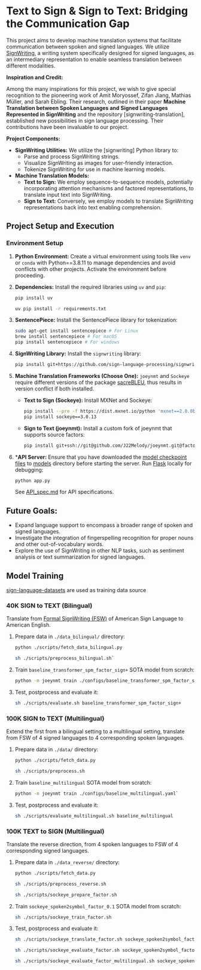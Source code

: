 # Text to Sign & Sign to Text: Bridging the Communication Gap

This project aims to develop machine translation systems that facilitate communication between spoken and signed languages. We utilize [SignWriting](https://www.signwriting.org/), a writing system specifically designed for signed languages, as an intermediary representation to enable seamless translation between different modalities.

**Inspiration and Credit:**

Among the many inspirations for this project, we wish to give special recognition to the pioneering work of Amit Moryossef, Zifan Jiang, Mathias Müller, and Sarah Ebling. Their research, outlined in their paper **Machine Translation between Spoken Languages and Signed Languages Represented in SignWriting** and the repository [signwriting-translation], established new possibilities in sign language processing. Their contributions have been invaluable to our project.

**Project Components:**

* **SignWriting Utilities:** We utilize the [signwriting] Python library to:
    * Parse and process SignWriting strings.
    * Visualize SignWriting as images for user-friendly interaction.
    * Tokenize SignWriting for use in machine learning models.
* **Machine Translation Models:**
    * **Text to Sign:** We employ sequence-to-sequence models, potentially incorporating attention mechanisms and factored representations, to translate input text into SignWriting.
    * **Sign to Text:** Conversely, we employ models to translate SignWriting representations back into text enabling comprehension.

## Project Setup and Execution

### Environment Setup

1. **Python Environment:** Create a virtual environment using tools like `venv` or `conda` with Python==3.8.11 to manage dependencies and avoid conflicts with other projects. Activate the environment before proceeding.
2. **Dependencies:** Install the required libraries using `uv` and `pip`:

    ```bash
    pip install uv
    ```

    ```bash
    uv pip install -r requirements.txt
    ```

3. **SentencePiece:** Install the SentencePiece library for tokenization:

    ```bash
    sudo apt-get install sentencepiece # For Linux
    brew install sentencepiece # For macOS
    pip install sentencepiece # For windows
    ```

4. **SignWriting Library:** Install the `signwriting` library:

    ```bash
    pip install git+https://github.com/sign-language-processing/signwriting
    ```

5. **Machine Translation Frameworks (Choose One):** `joeynmt` and `Sockeye` require different versions of the package [sacreBLEU](https://github.com/mjpost/sacrebleu), thus results in version conflict if both installed.

    * **Text to Sign (Sockeye):** Install MXNet and Sockeye:

        ```bash
        pip install --pre -f https://dist.mxnet.io/python 'mxnet==2.0.0b20220206'
        pip install sockeye==3.0.13
        ```

    * **Sign to Text (joeynmt):** Install a custom fork of joeynmt that supports source factors:

        ```bash
        pip install git+ssh://git@github.com/J22Melody/joeynmt.git@factors_complete
        ```

6. ***API Server:** Ensure that you have downloaded the [model checkpoint files](https://drive.google.com/drive/folders/12jJdqWYV7j18Yy-O0Od5KxduZ6c3M3Pj?usp=sharing) to [models](./models/) directory before starting the server. Run [Flask](https://flask.palletsprojects.com/) locally for debugging:

    ```bash
    python app.py
    ```
    See [API_spec.md](./API_spec.md) for API specifications.

## Future Goals:

* Expand language support to encompass a broader range of spoken and signed languages.
* Investigate the integration of fingerspelling recognition for proper nouns and other out-of-vocabulary words.
* Explore the use of SignWriting in other NLP tasks, such as sentiment analysis or text summarization for signed languages.

## Model Training

[sign-language-datasets](https://github.com/sign-language-processing/datasets) are used as training data source

### 40K SIGN to TEXT (Bilingual)

Translate from [Formal SignWriting (FSW)](https://tools.ietf.org/id/draft-slevinski-formal-signwriting-09.html) of American Sign Language to American English.

1. Prepare data in `./data_bilingual/` directory:

    ```bash
    python ./scripts/fetch_data_bilingual.py
    ```

    ```bash
    sh ./scripts/preprocess_bilingual.sh`
    ```

2. Train `baseline_transformer_spm_factor_sign+` SOTA model from scratch:

    ```bash
    python -m joeynmt train ./configs/baseline_transformer_spm_factor_sign+.yaml
    ```

3. Test, postprocess and evaluate it:
    ```bash
    sh ./scripts/evaluate.sh baseline_transformer_spm_factor_sign+
    ```

### 100K SIGN to TEXT (Multilingual)

Extend the first from a bilingual setting to a multilingual setting, translate from FSW of 4 signed languages to 4 corresponding spoken languages.

1. Prepare data in `./data/` directory:

    ```bash
    python ./scripts/fetch_data.py
    ```
    ```bash
    sh ./scripts/preprocess.sh
    ```

2. Train `baseline_multilingual` SOTA model from scratch:
    
    ```bash
    python -m joeynmt train ./configs/baseline_multilingual.yaml`
    ```

3. Test, postprocess and evaluate it:

    ```bash
    sh ./scripts/evaluate_multilingual.sh baseline_multilingual
    ```

### 100K TEXT to SIGN (Multilingual)

Translate the reverse direction, from 4 spoken languages to FSW of 4 corresponding signed languages.

1. Prepare data in `./data_reverse/` directory:

    ```bash
    python ./scripts/fetch_data.py
    ```
    ```bash
    sh ./scripts/preprocess_reverse.sh
    ```
    ```bash
    sh ./scripts/sockeye_prepare_factor.sh
    ```

2. Train `sockeye_spoken2symbol_factor_0.1` SOTA model from scratch:
    ```bash
    sh ./scripts/sockeye_train_factor.sh
    ```

3. Test, postprocess and evaluate it:
    ```bash
    sh ./scripts/sockeye_translate_factor.sh sockeye_spoken2symbol_factor_0.1
    ```
    ```bash
    sh ./scripts/sockeye_evaluate_factor.sh sockeye_spoken2symbol_factor_0.1
    ```
    ```bash
    sh ./scripts/sockeye_evaluate_factor_multilingual.sh sockeye_spoken2symbol_factor_0.1
    ```

